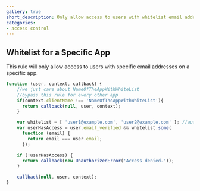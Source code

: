 ```yaml
---
gallery: true
short_description: Only allow access to users with whitelist email addresses on a specific app
categories:
- access control
---
```

## Whitelist for a Specific App

This rule will only allow access to users with specific email addresses on a specific app.

```js
function (user, context, callback) {
    //we just care about NameOfTheAppWithWhiteList
    //bypass this rule for every other app
    if(context.clientName !== 'NameOfTheAppWithWhiteList'){
      return callback(null, user, context);
    }

    var whitelist = [ 'user1@example.com', 'user2@example.com' ]; //authorized users
    var userHasAccess = user.email_verified && whitelist.some(
      function (email) {
        return email === user.email;
      });

    if (!userHasAccess) {
      return callback(new UnauthorizedError('Access denied.'));
    }

    callback(null, user, context);
}
```
